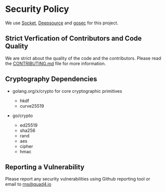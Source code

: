 # Security Policy

We use [Socket](https://socket.dev/), [Deepsource](https://deepsource.com/) and [gosec](https://github.com/securego/gosec) for this project.

## Strict Verfication of Contributors and Code Quality

We are strict about the quality of the code and the contributors. Please read the [CONTRIBUTING.md](CONTRIBUTING.md) file for more information.

## Cryptography Dependencies

- golang.org/x/crypto for core cryptographic primitives
  - hkdf
  - curve25519

- go/crypto
  - ed25519
  - sha256
  - rand
  - aes
  - cipher
  - hmac

## Reporting a Vulnerability

Please report any security vulnerabilities using Github reporting tool or email to [rns@quad4.io](mailto:rns@quad4.io)
